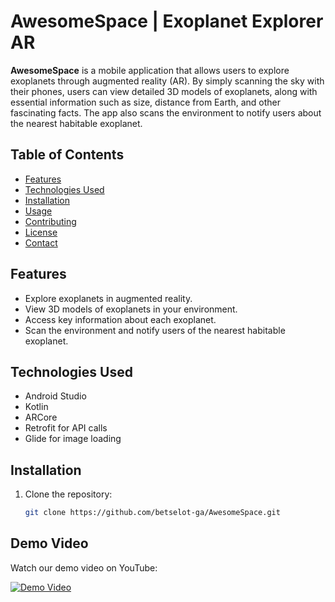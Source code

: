 # AwesomeSpace | Exoplanet Explorer AR

**AwesomeSpace** is a mobile application that allows users to explore exoplanets through augmented reality (AR). By simply scanning the sky with their phones, users can view detailed 3D models of exoplanets, along with essential information such as size, distance from Earth, and other fascinating facts. The app also scans the environment to notify users about the nearest habitable exoplanet.

## Table of Contents
- [Features](#features)
- [Technologies Used](#technologies-used)
- [Installation](#installation)
- [Usage](#usage)
- [Contributing](#contributing)
- [License](#license)
- [Contact](#betselotsemaw@gmail.com)

## Features
- Explore exoplanets in augmented reality.
- View 3D models of exoplanets in your environment.
- Access key information about each exoplanet.
- Scan the environment and notify users of the nearest habitable exoplanet.

## Technologies Used
- Android Studio
- Kotlin
- ARCore
- Retrofit for API calls
- Glide for image loading

## Installation
1. Clone the repository:
   ```bash
   git clone https://github.com/betselot-ga/AwesomeSpace.git
## Demo Video
Watch our demo video on YouTube:

[![Demo Video]([[https://img.youtube.com/vi/abcd1234/0.jpg)](https://www.youtube.com/watch?v=abcd1234](https://youtube.com/shorts/uuYwhkNSq8M?feature=share](https://www.youtube.com/shorts/uuYwhkNSq8M)))
